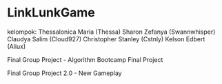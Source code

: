 # LinkLunkGame
kelompok:
Thessalonica Maria (Thessa)
Sharon Zefanya (Swannwhisper)
Claudya Salim (Cloud927)
Christopher Stanley (Cstnly)
Kelson Edbert (Aliux)

Final Group Project - Algorithm Bootcamp Final Project

Final Group Project 2.0 - New Gameplay
